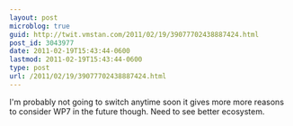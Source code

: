 ```yaml
---
layout: post
microblog: true
guid: http://twit.vmstan.com/2011/02/19/39077702438887424.html
post_id: 3043977
date: 2011-02-19T15:43:44-0600
lastmod: 2011-02-19T15:43:44-0600
type: post
url: /2011/02/19/39077702438887424.html
---
```

I'm probably not going to switch anytime soon it gives more more reasons to consider WP7 in the future though. Need to see better ecosystem.
